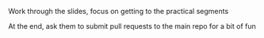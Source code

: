 <!-- 
  A guide for someone who has never met you or seen this workshop before on how to present this workshop

  Optional - Create a presenter guide only when content exists that can't be gleaned from other files
 -->

Work through the slides, focus on getting to the practical segments

At the end, ask them to submit pull requests to the main repo for a bit of fun
